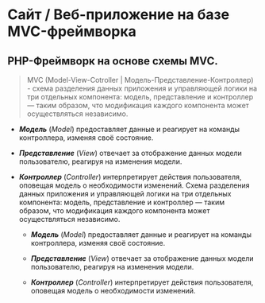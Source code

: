 # Сайт / Веб-приложение на базе MVC-фреймворка

## PHP-Фреймворк на основе схемы MVC.

> MVC (Model-View-Cotroller | Модель-Представление-Контроллер) - схема разделения данных приложения и управляющей логики на три отдельных компонента: модель, представление и контроллер — таким образом, что модификация каждого компонента может осуществляться независимо.

*   ***Модель*** (*Model*) предоставляет данные и реагирует на команды контроллера, изменяя своё состояние.

*   ***Представление*** (*View*) отвечает за отображение данных модели пользователю, реагируя на изменения модели.

*   ***Контроллер*** (*Controller*) интерпретирует действия пользователя, оповещая модель о необходимости изменений. Cхема разделения данных приложения и управляющей логики на три отдельных компонента: модель, представление и контроллер — таким образом, что модификация каждого компонента может осуществляться независимо.

    *   ***Модель*** (*Model*) предоставляет данные и реагирует на команды контроллера, изменяя своё состояние.

    *   ***Представление*** (*View*) отвечает за отображение данных модели пользователю, реагируя на изменения модели.

    *   ***Контроллер*** (*Controller*) интерпретирует действия пользователя, оповещая модель о необходимости изменений.


